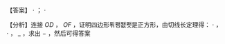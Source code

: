 【答案】 $\cdot$ ； $\cdot$

【分析】连接 $O D$ ， $O F$ ，证明四边形푂퐹퐶퐷是正方形，由切线长定理得： $\cdot$ ， $\cdot$ ， $\_$ ，求出 $-$ ，然后可得答案
